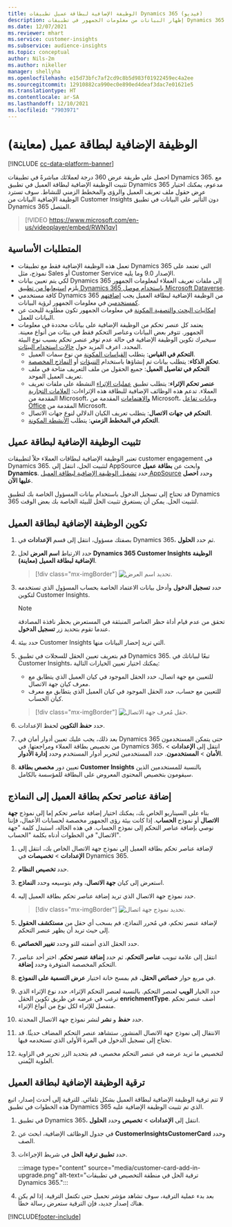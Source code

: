 ```yaml
---
title: الوظيفة الإضافية لبطاقة عميل تطبيقات Dynamics 365 (فيديو)
description: إظهار البيانات من معلومات الجمهور في تطبيقات Dynamics 365 باستخدام هذه الوظيفة الإضافية.
ms.date: 12/07/2021
ms.reviewer: mhart
ms.service: customer-insights
ms.subservice: audience-insights
ms.topic: conceptual
author: Nils-2m
ms.author: nikeller
manager: shellyha
ms.openlocfilehash: e15d73bfc7af2cd9c8b5d983f01922459ec4a2ee
ms.sourcegitcommit: 12910882ca990ec0e890ed4deaf3dac7e01621e5
ms.translationtype: HT
ms.contentlocale: ar-SA
ms.lasthandoff: 12/10/2021
ms.locfileid: "7903971"
---
```

# <a name="customer-card-add-in-preview"></a>الوظيفة الإضافية لبطاقة عميل (معاينة)

[!INCLUDE [cc-data-platform-banner](../includes/cc-data-platform-banner.md)]

احصل على طريقة عرض 360 درجة لعملائك مباشرةً في تطبيقات Dynamics 365. مع تثبيت الوظيفة الإضافية لبطاقة العميل في تطبيق Dynamics 365 مدعوم، يمكنك اختيار عرض حقول ملف تعريف العميل والرؤى والمخطط الزمني للنشاط. سوف تسترد الوظيفة الإضافية البيانات من Customer Insights دون التأثير على البيانات في تطبيق Dynamics 365 المتصل.

> [!VIDEO https://www.microsoft.com/en-us/videoplayer/embed/RWN1qv]

## <a name="prerequisites"></a>المتطلبات الأساسية

- تعمل هذه الوظيفة الإضافية فقط مع تطبيقات Dynamics 365 التي تعتمد على نموذج، مثل Sales أو Customer Service الإصدار 9.0 وما يليه.
- لكي يتم تعيين بيانات Dynamics 365 إلى ملفات تعريف العملاء لمعلومات الجمهور يلزم [استيعابها من تطبيق Dynamics 365 باستخدام موصل Microsoft Dataverse](connect-power-query.md).
- كافة مستخدمي Dynamics 365 من الوظيفة الإضافية لبطاقة العميل يجب [إضافتهم كمستخدمين](permissions.md) في معلومات الجمهور لرؤية البيانات.
- [إمكانيات البحث والتصفية المكونة](search-filter-index.md) في معلومات الجمهور تكون مطلوبة للبحث عن البيانات للعمل.
- يعتمد كل عنصر تحكم من الوظيفة الإضافية على بيانات محددة في معلومات الجمهور. تتوفر بعض البيانات وعناصر التحكم فقط في بيئات من أنواع معينة. سيخبرك تكوين الوظيفة الإضافية في حالة عدم توفر عنصر تحكم بسبب نوع البيئة المحدد. اعرف المزيد حول [حالات استخدام البيئات](work-with-business-accounts.md).
  - **التحكم في القياس**: يتطلب [القياسات المكونة](measures.md) من نوع سمات العميل.
  - **تحكم الذكاء**: يتطلب بيانات تم إنشاؤها باستخدام [التنبؤات](predictions.md) أو [النماذج المخصصة](custom-models.md).
  - **التحكم في تفاصيل العميل**: جميع الحقول من ملف التعريف متاحة في ملف تعريف العميل الموحد.
  - **عنصر تحكم الإثراء**: يتطلب تطبيق [عمليات الإثراء](enrichment-hub.md) النشطة على ملفات تعريف العملاء. تدعم هذه الوظائف الإضافية للبطاقة هذه الإثراءات: [العلامات التجارية](enrichment-microsoft.md) المقدمة من Microsoft، [والاهتمامات](enrichment-microsoft.md) المقدمة من Microsoft، و[بيانات تفاعل Office](enrichment-office.md) المقدمة من Microsoft.
  - **التحكم في جهات الاتصال**: يتطلب تعريف الكيان الدلالي لنوع جهات الاتصال.
  - **التحكم في المخطط الزمني**: يتطلب [الأنشطة المكونة](activities.md).

## <a name="install-the-customer-card-add-in"></a>تثبيت الوظيفة الإضافية لبطاقة عميل

تعتبر الوظيفة الإضافية لبطاقات العملاء حلاً لتطبيقات customer engagement في Dynamics 365. لتثبيت الحل، انتقل إلى AppSource وابحث عن **بطاقة عميل Dynamics**. حدد [تشغيل الوظيفة الإضافية لبطاقة العميل AppSource](https://appsource.microsoft.com/product/dynamics-365/mscrm.dynamics_365_customer_insights_customer_card_addin?tab=Overview) وحدد **احصل عليها الآن**.

قد تحتاج إلى تسجيل الدخول باستخدام بيانات المسؤول الخاصة بك لتطبيق Dynamics 365 لتثبيت الحل. يمكن أن يستغرق تثبيت الحل للبيئة الخاصة بك بعض الوقت.

## <a name="configure-the-customer-card-add-in"></a>تكوين الوظيفة الإضافية لبطاقة العميل

1. بصفتك مسؤول، انتقل إلى قسم **الإعدادات** في Dynamics 365، ثم حدد **الحلول**.

1. حدد الارتباط **اسم العرض** لحل **Dynamics 365 Customer Insights الوظيفة الإضافية لبطاقة العميل (معاينة)**.

   > [!div class="mx-imgBorder"]
   > ![تحديد اسم العرض.](media/select-display-name.png "تحديد اسم العرض.")

1. حدد **تسجيل الدخول** وأدخل بيانات الاعتماد الخاصة بحساب المسؤول الذي تستخدمه لتكوين Customer Insights.

   > [!NOTE]
   > تحقق من عدم قيام أداة حظر العناصر المنبثقة في المستعرض بحظر نافذة المصادقة عندما تقوم بتحديد زر **تسجيل الدخول**.

1. حدد بيئة Customer Insights التي تريد إحضار البيانات منها.

1. قم بتعريف تعيين الحقل للسجلات في تطبيق Dynamics 365. تبعًا لبياناتك في Customer Insights، يمكنك اختيار تعيين الخيارات التالية:
   - للتعيين مع جهة اتصال، حدد الحقل الموجود في كيان العميل الذي يتطابق مع معرف كيان جهة الاتصال.
   - للتعيين مع حساب، حدد الحقل الموجود في كيان العميل الذي يتطابق مع معرف كيان الحساب.

   > [!div class="mx-imgBorder"]
   > ![حقل مُعرف جهة الاتصال.](media/contact-id-field.png "حقل مُعرف جهة الاتصال.")

1. حدد **حفظ التكوين** لحفظ الإعدادات.

1. بعد ذلك، يجب عليك تعيين أدوار أمان في Dynamics 365 حتى يتمكن المستخدمون من تخصيص بطاقة العملاء ومراجعتها. في Dynamics 365، انتقل إلى **الإعدادات** > **الأمان** > **المستخدمون**. حدد المستخدمين لتحرير أدوار المستخدم وحدد **إدارة الأدوار**.

1. تعيين دور **مخصص بطاقة Customer Insights** بالنسبة للمستخدمين الذين سيقومون بتخصيص المحتوى المعروض على البطاقة للمؤسسة بالكامل.

## <a name="add-customer-card-controls-to-forms"></a>إضافة عناصر تحكم بطاقة العميل إلى النماذج

بناء على السيناريو الخاص بك، يمكنك اختيار إضافة عناصر تحكم إما إلى نموذج **جهة الاتصال** أو نموذج **الحساب**. إذا كانت بيئة رؤى الجمهور مخصصة لحسابات الأعمال، فإننا نوصي بإضافة عناصر التحكم إلى نموذج الحساب. في هذه الحالة، استبدل كلمة "جهة الاتصال" في الخطوات أدناه بكلمة "الحساب".

1. لإضافة عناصر تحكم بطاقة العميل إلى نموذج جهة الاتصال الخاص بك، انتقل إلى **الإعدادات** > **تخصيصات** في Dynamics 365.

1. حدد **تخصيص النظام**.

1. استعرض إلى كيان **جهة الاتصال**، وقم بتوسيعه وحدد **النماذج**.

1. حدد نموذج جهة الاتصال الذي تريد إضافة عناصر تحكم بطاقة العميل إليه.

    > [!div class="mx-imgBorder"]
    > ![تحديد نموذج جهة اتصال.](media/contact-active-forms.png "تحديد نموذج جهة اتصال.")

1. لإضافة عنصر تحكم، في مُحرر النماذج، قم بسحب أي حقل من **مستكشف الحقول** إلى حيث تريد أن يظهر عنصر التحكم.

1. حدد الحقل الذي أضفته للتو وحدد **تغيير الخصائص**.

1. انتقل إلى علامة تبويب **عناصر التحكم**، ثم حدد **إضافة عنصر تحكم**. اختر أحد عناصر التحكم المخصصة المتوفرة وحدد **إضافة**.

1. في مربع حوار **خصائص الحقل**، قم بمسح خانة اختيار **‏‫عرض التسمية على النموذج‬**. 

1. حدد الخيار **الويب** لعنصر التحكم. بالنسبة لعنصر التحكم الإثراء، حدد نوع الإثراء الذي ترغب في عرضه عن طريق تكوين الحقل **enrichmentType**. أضف عنصر تحكم منفصل للإثراء لكل نوع من أنواع الإثراء‬.

1. حدد **حفظ** و **نشر** لنشر نموذج جهة الاتصال المحدثة.

1. الانتقال إلى نموذج جهة الاتصال المنشور. ستشاهد عنصر التحكم المضاف حديثًا. قد تحتاج إلى تسجيل الدخول في المرة الأولى الذي تستخدمه فيها.

1. لتخصيص ما تريد عرضه في عنصر التحكم مخصص، قم بتحديد الزر تحرير في الزاوية العلوية اليُمنى.

## <a name="upgrade-customer-card-add-in"></a>ترقية الوظيفة الإضافية لبطاقة العميل

لا تتم ترقية الوظيفة الإضافية لبطاقة العميل بشكل تلقائي. للترقية إلى أحدث إصدار، اتبع هذه الخطوات في تطبيق Dynamics 365 الذي تم تثبيت الوظيفة الإضافية عليه.

1. في تطبيق Dynamics 365، انتقل إلى **الإعدادات** > **تخصيص** وحدد **الحلول**.

1. في جدول الوظائف الإضافية، ابحث عن **CustomerInsightsCustomerCard** وحدد الصف.

1. حدد **تطبيق ترقية الحل** في شريط الإجراءات.

   :::image type="content" source="media/customer-card-add-in-upgrade.png" alt-text="ترقية الحل في منطقة التخصيص في تطبيقات Dynamics 365.":::

1. بعد بدء عملية الترقية، سوف تشاهد مؤشر تحميل حتى تكتمل الترقية. إذا لم يكن هناك إصدار جديد، فإن الترقية ستعرض رسالة خطأ.


[!INCLUDE[footer-include](../includes/footer-banner.md)]

